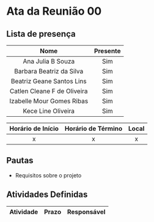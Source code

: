 # **Ata da Reunião 00**

## **Lista de presença**

| Nome | Presente |
|:----:|:--------:|
| Ana Julia B Souza | Sim |
| Barbara Beatriz da Silva | Sim |
| Beatriz Geane Santos Lins | Sim |
| Catlen Cleane F de Oliveira | Sim |
| Izabelle Mour Gomes Ribas| Sim |
| Kece Line Oliveira | Sim |

| Horário de Início | Horário de Término | Local |
|:-----------------:|:------------------:|:-----:|
| x | x | x |

## **Pautas**

* Requisitos sobre o projeto


## **Atividades Definidas**

| Atividade | Prazo | Responsável |
|:---------:|:-----:|:-----------:|
